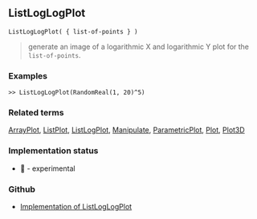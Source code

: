 ## ListLogLogPlot

```
ListLogLogPlot( { list-of-points } )  
```

> generate an image of a logarithmic X and logarithmic Y plot for the `list-of-points`.
	 
### Examples


```
>> ListLogLogPlot(RandomReal(1, 20)^5)
```


### Related terms 
[ArrayPlot](ArrayPlot.md), [ListPlot](ListPlot.md), [ListLogPlot](ListLogPlot.md), [Manipulate](Manipulate.md), [ParametricPlot](ParametricPlot.md), [Plot](Plot.md), [Plot3D](Plot3D.md)
 






### Implementation status

* &#x1F9EA; - experimental

### Github

* [Implementation of ListLogLogPlot](https://github.com/axkr/symja_android_library/blob/master/symja_android_library/matheclipse-core/src/main/java/org/matheclipse/core/reflection/system/ListLogLogPlot.java#L11) 
